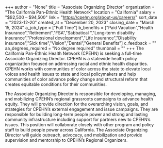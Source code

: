 +++
author = "None"
title = "Associate Organizing Director"
organization = "The California Pan-Ethnic Health Network"
location = "California"
salary = "$92,500  – $94,500"
link = "https://cpehn.org/about-us/careers/"
sort_date = "2023-12-20"
created_at = "December 20, 2023"
closing_date = "March 15, 2024"
a_job_type = ["Full Time"]
b_benefits = ["Paid Vacation","Health Insurance","Retirement","FSA","Sabbatical ","Long-term disability insurance","Professional development","Life insurance","Disability insurance","Sick time","Vision","Dental","General Benefits"]
c_feedback = ""
aa_degrees_required = "No degree required"
thumbnail = ""
+++
The California Pan-Ethnic Health Network (CPEHN) is seeking a full-time Associate Organizing Director. CPEHN is a statewide health policy organization focused on addressing racial and ethnic health disparities. CPEHN works with communities of color across the state to elevate local voices and health issues to state and local policymakers and help communities of color advance policy change and structural reform that creates equitable conditions for their communities.

The Associate Organizing Director is responsible for developing, managing, and mobilizing CPEHN’s regional grassroots campaigns to advance health equity. They will provide direction for the overarching vision, goals, and strategies for CPEHN’s external engagement and issue campaigns. They are responsible for building long-term people power and strong and lasting community infrastructure including support for partners new to CPEHN’s issues. This position will collaborate closely with other program and policy staff to build people power across California. The Associate Organizing Director will guide outreach, advocacy, and mobilization and provide supervision and mentorship to CPEHN’s Regional Organizers.